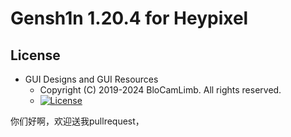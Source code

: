 # Gensh1n 1.20.4 for Heypixel
## License
* GUI Designs and GUI Resources
    -  Copyright (C) 2019-2024 BloCamLimb. All rights reserved.
    - [![License](https://img.shields.io/badge/License-CC%20BY--NC--SA%204.0-yellow.svg?style=flat-square)](https://creativecommons.org/licenses/by-nc-sa/4.0/)

你们好啊，欢迎送我pullrequest，
